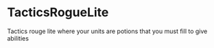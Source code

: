 # TacticsRogueLite
Tactics rouge lite where your units are potions that you must fill to give abilities
